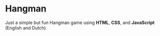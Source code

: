 <h1>Hangman</h1>

<p>Just a simple but fun Hangman game using <b>HTML</b>, <b>CSS</b>, and <b>JavaScript</b> (English and Dutch)</p>
